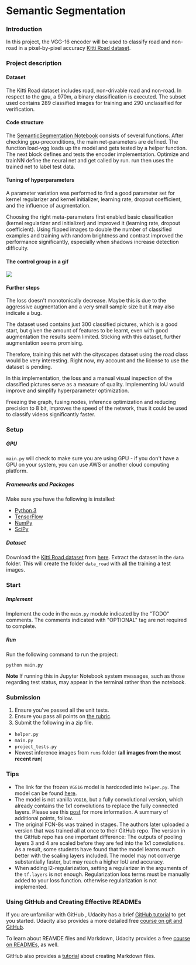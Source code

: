 # Semantic Segmentation
### Introduction
In this project, the VGG-16 encoder will be used to classify road and non-road in a pixel-by-pixel accuracy  [Kitti Road dataset](http://www.cvlibs.net/datasets/kitti/eval_road.php). 


### Project description
#### Dataset
The Kitti Road dataset includes road, non-drivable road and non-road. In respect to the gpu, a 970m, a binary classification is executed. The subset used contains 289 classified images for training and 290 unclassified for verification. 

#### Code structure
The [SemanticSegmentation Notebook](https://github.com/jensakut/CarND-Semantic-Segmentation) consists of several functions. After checking gpu-preconditions, the main net-parameters are defined. The function load-vgg loads up the model and gets tested by a helper function. The next block defines and tests the encoder implementation. 
Optimize and trainNN define the neural net and get called by run. run then uses the trained net to label test data. 

#### Tuning of hyperparameters
A parameter variation was performed to find a good parameter set for kernel regularizer and kernel initializer, learning rate, dropout coefficient, and the influence of augmentation. 

Choosing the right meta-parameters first enabled basic classification (kernel regularizer and initializer) and improved it (learning rate, dropout coefficient). Using flipped images to double the number of classified examples and training with random brightness and contrast improved the performance significantly, especially when shadows increase detection difficulty. 

#### The control group in a gif

![](result.gif)


#### Further steps

The loss doesn't monotonically decrease. Maybe this is due to the aggressive augmentation and a very small sample size but it may also indicate a bug. 

The dataset used contains just 300 classified pictures, which is a good start, but given the amount of features to be learnt, even with good augmentation the results seem limited. Sticking with this dataset, further augmentation seems promising. 

Therefore, training this net with the cityscapes dataset using the road class would be very interesting. Right now, my account and the license to use the dataset is pending. 

In this implementation, the loss and a manual visual inspection of the classified pictures serve as a measure of quality. Implementing IoU would improve and simplify hyperparameter optimization.

Freezing the graph, fusing nodes, inference optimization and reducing precision to 8 bit, improves the speed of the network, thus it could be used to classify videos significantly faster. 



### Setup
##### GPU
`main.py` will check to make sure you are using GPU - if you don't have a GPU on your system, you can use AWS or another cloud computing platform.
##### Frameworks and Packages
Make sure you have the following is installed:
 - [Python 3](https://www.python.org/)
 - [TensorFlow](https://www.tensorflow.org/)
 - [NumPy](http://www.numpy.org/)
 - [SciPy](https://www.scipy.org/)
##### Dataset
Download the [Kitti Road dataset](http://www.cvlibs.net/datasets/kitti/eval_road.php) from [here](http://www.cvlibs.net/download.php?file=data_road.zip).  Extract the dataset in the `data` folder.  This will create the folder `data_road` with all the training a test images.

### Start
##### Implement
Implement the code in the `main.py` module indicated by the "TODO" comments.
The comments indicated with "OPTIONAL" tag are not required to complete.
##### Run
Run the following command to run the project:
```
python main.py
```
**Note** If running this in Jupyter Notebook system messages, such as those regarding test status, may appear in the terminal rather than the notebook.

### Submission
1. Ensure you've passed all the unit tests.
2. Ensure you pass all points on [the rubric](https://review.udacity.com/#!/rubrics/989/view).
3. Submit the following in a zip file.
 - `helper.py`
 - `main.py`
 - `project_tests.py`
 - Newest inference images from `runs` folder  (**all images from the most recent run**)
 
 ### Tips
- The link for the frozen `VGG16` model is hardcoded into `helper.py`.  The model can be found [here](https://s3-us-west-1.amazonaws.com/udacity-selfdrivingcar/vgg.zip).
- The model is not vanilla `VGG16`, but a fully convolutional version, which already contains the 1x1 convolutions to replace the fully connected layers. Please see this [post](https://s3-us-west-1.amazonaws.com/udacity-selfdrivingcar/forum_archive/Semantic_Segmentation_advice.pdf) for more information.  A summary of additional points, follow. 
- The original FCN-8s was trained in stages. The authors later uploaded a version that was trained all at once to their GitHub repo.  The version in the GitHub repo has one important difference: The outputs of pooling layers 3 and 4 are scaled before they are fed into the 1x1 convolutions.  As a result, some students have found that the model learns much better with the scaling layers included. The model may not converge substantially faster, but may reach a higher IoU and accuracy. 
- When adding l2-regularization, setting a regularizer in the arguments of the `tf.layers` is not enough. Regularization loss terms must be manually added to your loss function. otherwise regularization is not implemented.
 
### Using GitHub and Creating Effective READMEs
If you are unfamiliar with GitHub , Udacity has a brief [GitHub tutorial](http://blog.udacity.com/2015/06/a-beginners-git-github-tutorial.html) to get you started. Udacity also provides a more detailed free [course on git and GitHub](https://www.udacity.com/course/how-to-use-git-and-github--ud775).

To learn about REAMDE files and Markdown, Udacity provides a free [course on READMEs](https://www.udacity.com/courses/ud777), as well. 

GitHub also provides a [tutorial](https://guides.github.com/features/mastering-markdown/) about creating Markdown files.
